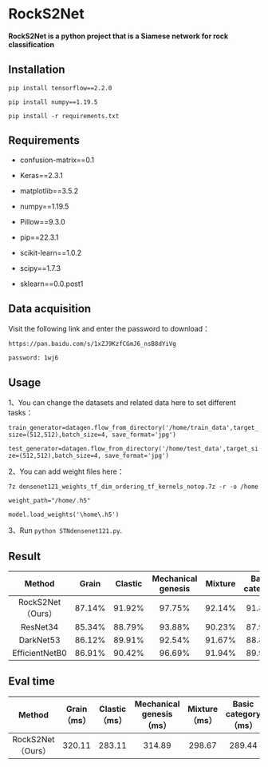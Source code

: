 # RockS2Net

**RockS2Net is a python project that is a Siamese network for rock classification**

## Installation

`pip install tensorflow==2.2.0`

`pip install numpy==1.19.5`

`pip install -r requirements.txt`
## Requirements
- confusion-matrix==0.1

- Keras==2.3.1

- matplotlib==3.5.2

- numpy==1.19.5

- Pillow==9.3.0

- pip==22.3.1

- scikit-learn==1.0.2

- scipy==1.7.3

- sklearn==0.0.post1

## Data acquisition
Visit the following link and enter the password to download：

`https://pan.baidu.com/s/1xZJ9KzfCGmJ6_nsB8dYiVg`

`password: 1wj6`


## Usage
1、You can change the datasets and related data here to set different tasks：

`train_generator=datagen.flow_from_directory('/home/train_data',target_size=(512,512),batch_size=4, save_format='jpg')`

`test_generator=datagen.flow_from_directory('/home/test_data',target_size=(512,512),batch_size=4, save_format='jpg')`

2、You can add weight files here：

`7z densenet121_weights_tf_dim_ordering_tf_kernels_notop.7z -r -o /home`

`weight_path="/home/.h5"`

`model.load_weights('\home\.h5')`

3、Run `python STNdensenet121.py`.

## Result

| Method |   Grain   | Clastic | Mechanical genesis | Mixture | Basic category |
|:--------------:|:---------:|:-----:|:------------------:|:-----:|:----:|
| RockS2Net（Ours）| 87.14%    | 91.92% |    97.75%   | 92.14% | 91.85% |
| ResNet34 | 85.34%    | 88.79% |    93.88%   | 90.23% | 87.99% |
| DarkNet53 | 86.12%    | 89.91% |    92.54%   | 91.67% | 88.83% |
| EfficientNetB0 | 86.91%    | 90.42% |    96.69%   | 91.94% | 89.96% |

## Eval time

| Method |   Grain（ms）   | Clastic（ms） | Mechanical genesis（ms） | Mixture（ms） | Basic category（ms） |
|:--------------:|:---------:|:-----:|:------------------:|:-----:|:----:|
|RockS2Net（Ours）| 320.11    | 283.11 |    314.89   | 298.67 | 289.44 |

